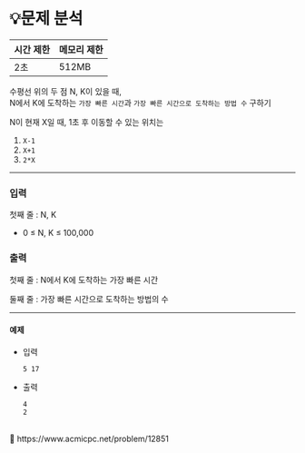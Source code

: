 # 💡**문제 분석**

| 시간 제한 | 메모리 제한 |
| --- | --- |
| 2초 | 512MB |

수평선 위의 두 점 N, K이 있을 때,
<br>
 N에서 K에 도착하는 `가장 빠른 시간`과 `가장 빠른 시간으로 도착하는 방법 수` 구하기

N이 현재 X일 때, 1초 후 이동할 수 있는 위치는
<br>
1. `X-1`
2. `X+1`
3. `2*X`

---
### 입력

첫째 줄 : N, K

- 0 ≤ N, K ≤ 100,000

### 출력

첫째 줄 : N에서 K에 도착하는 가장 빠른 시간

둘째 줄 : 가장 빠른 시간으로 도착하는 방법의 수


---
#### **예제**
- 입력
        
    ```
    5 17
    ```
        
- 출력
        
    ```
    4
    2
    ```

<br>

<aside>
📎 https://www.acmicpc.net/problem/12851

</aside>